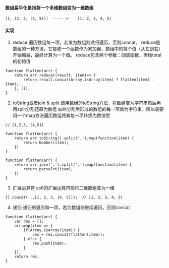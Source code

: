 #### 数组扁平化是指将一个多维数组变为一维数组
```
[1, [2, 3, [4, 5]]]  ------>    [1, 2, 3, 4, 5]
```

#### 实现
1. reduce
遍历数组每一项，若值为数组则递归遍历，否则concat。
reduce是数组的一种方法，它接收一个函数作为累加器，数组中的每个值（从左到右）开始缩减，最终计算为一个值。
reduce包含两个参数：回调函数，传给total的初始值
```
function flatten(arr) {  
    return arr.reduce((result, item)=> {
        return result.concat(Array.isArray(item) ? flatten(item) : item);
    }, []);
}
```

2. toString或者join & split
调用数组的toString方法，将数组变为字符串然后再用split分割还原为数组
split分割后形成的数组的每一项值为字符串，所以需要用一个map方法遍历数组将其每一项转换为数值型
```
// [1,2,3, [4,5]]

function flatten(arr) {
    return arr.toString().split(',').map(function(item) {
        return Number(item);
    })
}

function flatten(arr) {
    return arr.join(',').split(',').map(function(item) {
        return parseInt(item);
    })
}
```

3. 扩展运算符
es6的扩展运算符能将二维数组变为一维
```
[].concat(...[1, 2, 3, [4, 5]]);  // [1, 2, 3, 4, 5]
```

4. 递归
递归的遍历每一项，若为数组则继续遍历，否则concat
```
function flatten(arr) {
    var res = [];
    arr.map(item => {
        if(Array.isArray(item)) {
            res = res.concat(flatten(item));
        } else {
            res.push(item);
        }
    });
    return res;
}
```